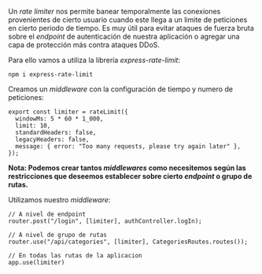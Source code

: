 Un *rate limiter* nos permite banear temporalmente las conexiones provenientes de cierto usuario cuando este llega a un limite de peticiones en cierto periodo de tiempo. Es muy útil para evitar ataques de fuerza bruta sobre el *endpoint* de autenticación de nuestra aplicación o agregar una capa de protección más contra ataques DDoS.

Para ello vamos a utiliza la librería *express-rate-limit*:

```
npm i express-rate-limit
```

Creamos un *middleware* con la configuración de tiempo y numero de peticiones:

```
export const limiter = rateLimit({
  windowMs: 5 * 60 * 1_000,
  limit: 10,
  standardHeaders: false,
  legacyHeaders: false,
  message: { error: "Too many requests, please try again later" },
});
```

**Nota: Podemos crear tantos *middlewares* como necesitemos según las restricciones que deseemos establecer sobre cierto *endpoint* o grupo de rutas.**

Utilizamos nuestro *middleware*:

```
// A nivel de endpoint
router.post("/login", [limiter], authController.logIn);

// A nivel de grupo de rutas
router.use("/api/categories", [limiter], CategoriesRoutes.routes());

// En todas las rutas de la aplicacion
app.use(limiter)
```
